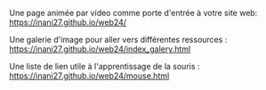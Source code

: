 Une page animée par video comme porte d'entrée à votre site web: 
https://inani27.github.io/web24/


Une galerie d'image pour aller vers différentes ressources :
https://inani27.github.io/web24/index_galery.html


Une liste de lien utile à l'apprentissage de la souris :
https://inani27.github.io/web24/mouse.html
